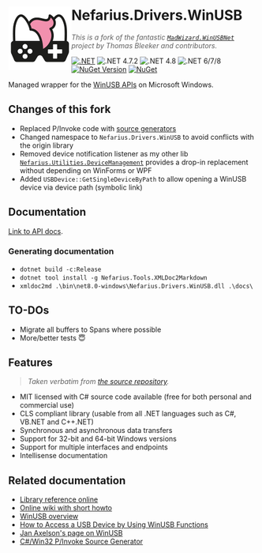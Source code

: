 # <img src="assets/NSS-128x128.png" align="left" />Nefarius.Drivers.WinUSB

> *This is a fork of the fantastic [`MadWizard.WinUSBNet`](https://github.com/snikeguo/winusbnet) project by Thomas
Bleeker and contributors.*

[![.NET](https://github.com/nefarius/Nefarius.Drivers.WinUSB/actions/workflows/build.yml/badge.svg)](https://github.com/nefarius/Nefarius.Drivers.WinUSB/actions/workflows/build.yml)
![.NET 4.7.2](https://img.shields.io/badge/.NET-4.7.2-blue)
![.NET 4.8](https://img.shields.io/badge/.NET-4.8-blue)
![.NET 6/7/8](https://img.shields.io/badge/.NET-6%2F7%2F8-blue)
[![NuGet Version](https://img.shields.io/nuget/v/Nefarius.Drivers.WinUSB)](https://www.nuget.org/packages/Nefarius.Drivers.WinUSB/)
[![NuGet](https://img.shields.io/nuget/dt/Nefarius.Drivers.WinUSB)](https://www.nuget.org/packages/Nefarius.Drivers.WinUSB/)

Managed wrapper for the [WinUSB APIs](https://learn.microsoft.com/en-us/windows-hardware/drivers/usbcon/winusb) on
Microsoft Windows.

## Changes of this fork

- Replaced P/Invoke code with [source generators](https://github.com/microsoft/CsWin32)
- Changed namespace to `Nefarius.Drivers.WinUSB` to avoid conflicts with the origin library
- Removed device notification listener as my other
  lib [`Nefarius.Utilities.DeviceManagement`](https://github.com/nefarius/Nefarius.Utilities.DeviceManagement) provides
  a drop-in replacement without depending on WinForms or WPF
- Added `USBDevice::GetSingleDeviceByPath` to allow opening a WinUSB device via device path (symbolic link)

## Documentation

[Link to API docs](docs/index.md).

### Generating documentation

- `dotnet build -c:Release`
- `dotnet tool install -g Nefarius.Tools.XMLDoc2Markdown`
- `xmldoc2md .\bin\net8.0-windows\Nefarius.Drivers.WinUSB.dll .\docs\`

## TO-DOs

- Migrate all buffers to Spans where possible
- More/better tests 😇

## Features

> *Taken verbatim from [the source repository](https://github.com/snikeguo/winusbnet/blob/master/README.md).*

- MIT licensed with C# source code available (free for both personal and commercial use)
- CLS compliant library (usable from all .NET languages such as C#, VB.NET and C++.NET)
- Synchronous and asynchronous data transfers
- Support for 32-bit and 64-bit Windows versions
- Support for multiple interfaces and endpoints
- Intellisense documentation

## Related documentation

- [Library reference online](http://madwizard-thomas.github.io/winusbnet/docs/)
- [Online wiki with short howto](https://github.com/madwizard-thomas/winusbnet/wiki)
- [WinUSB overview](https://docs.microsoft.com/en-us/windows-hardware/drivers/usbcon/winusb)
- [How to Access a USB Device by Using WinUSB Functions](https://learn.microsoft.com/en-us/windows-hardware/drivers/usbcon/using-winusb-api-to-communicate-with-a-usb-device)
- [Jan Axelson's page on WinUSB](http://janaxelson.com/winusb.htm)
- [C#/Win32 P/Invoke Source Generator](https://github.com/microsoft/CsWin32)
